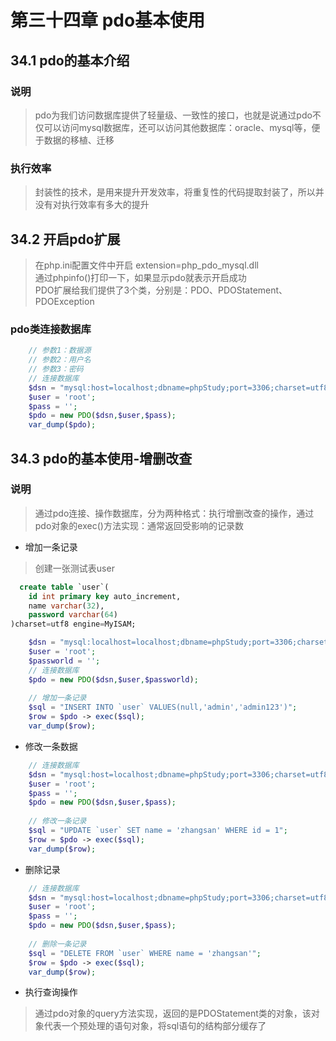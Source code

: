 # 第三十四章 pdo基本使用
## 34.1 pdo的基本介绍
### 说明
> pdo为我们访问数据库提供了轻量级、一致性的接口，也就是说通过pdo不仅可以访问mysql数据库，还可以访问其他数据库：oracle、mysql等，便于数据的移植、迁移
### 执行效率
> 封装性的技术，是用来提升开发效率，将重复性的代码提取封装了，所以并没有对执行效率有多大的提升
## 34.2 开启pdo扩展
> 在php.ini配置文件中开启 extension=php_pdo_mysql.dll  
> 通过phpinfo()打印一下，如果显示pdo就表示开启成功  
> PDO扩展给我们提供了3个类，分别是：PDO、PDOStatement、PDOException
### pdo类连接数据库
```php
    // 参数1：数据源
    // 参数2：用户名
    // 参数3：密码
    // 连接数据库
    $dsn = "mysql:host=localhost;dbname=phpStudy;port=3306;charset=utf8";
    $user = 'root';
    $pass = '';
    $pdo = new PDO($dsn,$user,$pass);    
    var_dump($pdo);
```
## 34.3 pdo的基本使用-增删改查
### 说明
> 通过pdo连接、操作数据库，分为两种格式：执行增删改查的操作，通过pdo对象的exec()方法实现：通常返回受影响的记录数
+ 增加一条记录
> 创建一张测试表user
```sql
  create table `user`(
	id int primary key auto_increment,
	name varchar(32),
	password varchar(64)
)charset=utf8 engine=MyISAM;
```
```php
    $dsn = "mysql:localhost=localhost;dbname=phpStudy;port=3306;charset=utf8";
    $user = 'root';
    $passworld = '';
    // 连接数据库
    $pdo = new PDO($dsn,$user,$passworld);
    
    // 增加一条记录
    $sql = "INSERT INTO `user` VALUES(null,'admin','admin123')";
    $row = $pdo -> exec($sql);
    var_dump($row);
```
+ 修改一条数据
```php
    // 连接数据库
    $dsn = "mysql:host=localhost;dbname=phpStudy;port=3306;charset=utf8";
    $user = 'root';
    $pass = '';
    $pdo = new PDO($dsn,$user,$pass);
    
    // 修改一条记录
    $sql = "UPDATE `user` SET name = 'zhangsan' WHERE id = 1";
    $row = $pdo -> exec($sql);
    var_dump($row);
```
+ 删除记录
```php
    // 连接数据库
    $dsn = "mysql:host=localhost;dbname=phpStudy;port=3306;charset=utf8";
    $user = 'root';
    $pass = '';
    $pdo = new PDO($dsn,$user,$pass);
    
    // 删除一条记录
    $sql = "DELETE FROM `user` WHERE name = 'zhangsan'";
    $row = $pdo -> exec($sql);
    var_dump($row);
```
+ 执行查询操作
> 通过pdo对象的query方法实现，返回的是PDOStatement类的对象，该对象代表一个预处理的语句对象，将sql语句的结构部分缓存了
